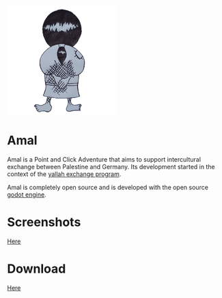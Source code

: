 ![Image of Amal](https://github.com/MartiniMoe/Amal/blob/master/sprites/amal_icon.png)

# Amal
Amal is a Point and Click Adventure that aims to support intercultural exchange between Palestine and Germany.
Its development started in the context of the [yallah exchange program](http://yallah.exchange).

Amal is completely open source and is developed with the open source [godot engine](http://godotengine.org).

# Screenshots
[Here](http://yallah.exchange/amal-cultural-exchange-videogame/)

# Download
[Here](https://github.com/MartiniMoe/Amal/releases/latest)

